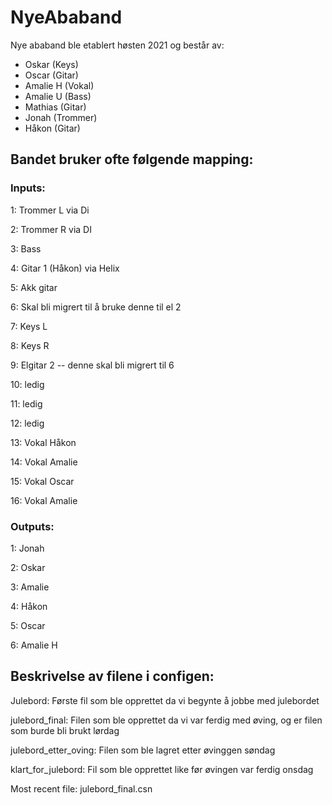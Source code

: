 # NyeAbaband

Nye ababand ble etablert høsten 2021 og består av: 
- Oskar (Keys)
- Oscar (Gitar)
- Amalie H (Vokal)
- Amalie U (Bass)
- Mathias (Gitar)
- Jonah (Trommer)
- Håkon (Gitar)

## Bandet bruker ofte følgende mapping: 

### Inputs:
1: Trommer L via Di

2: Trommer R via DI

3: Bass

4: Gitar 1 (Håkon) via Helix

5: Akk gitar

6: Skal bli migrert til å bruke denne til el 2

7: Keys L

8: Keys R

9: Elgitar 2 -- denne skal bli migrert til 6

10: ledig

11: ledig

12: ledig

13: Vokal Håkon

14: Vokal Amalie

15: Vokal Oscar

16: Vokal Amalie

### Outputs:
1: Jonah

2: Oskar

3: Amalie

4: Håkon

5: Oscar

6: Amalie H

## Beskrivelse av filene i configen: 
Julebord: Første fil som ble opprettet da vi begynte å jobbe med julebordet

julebord_final: Filen som ble opprettet da vi var ferdig med øving, og er filen som burde bli brukt lørdag

julebord_etter_oving: Filen som ble lagret etter øvinggen søndag

klart_for_julebord: Fil som ble opprettet like før øvingen var ferdig onsdag


Most recent file: julebord_final.csn




